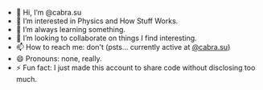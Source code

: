 - 👋 Hi, I’m @cabra.su
- 👀 I’m interested in Physics and How Stuff Works.
- 🌱 I’m always learning something.
- 💞️ I’m looking to collaborate on things I find interesting.
- 📫 How to reach me: don't (psts... currently active at [@cabra.su](https://bsky.app/profile/did:plc:ogyu3soahewfinml6hkziara))
- 😄 Pronouns: none, really.
- ⚡ Fun fact: I just made this account to share code without disclosing too much.
